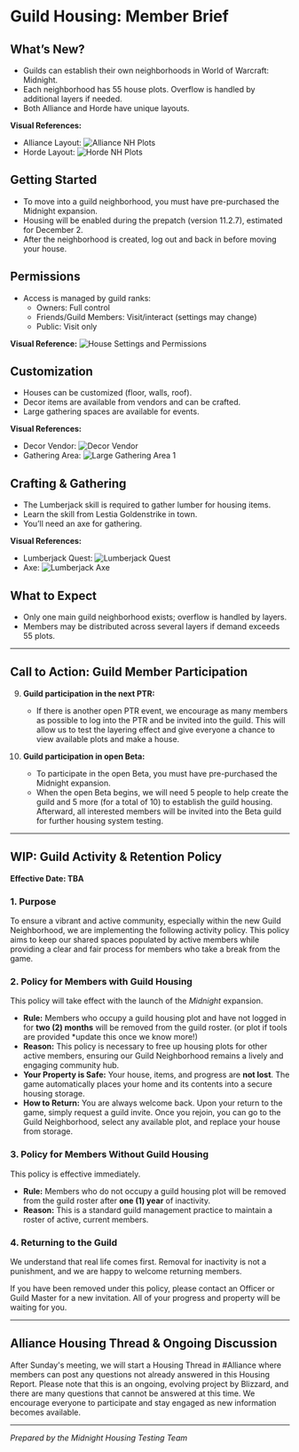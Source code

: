 
# Guild Housing: Member Brief

## What’s New?

- Guilds can establish their own neighborhoods in World of Warcraft: Midnight.
- Each neighborhood has 55 house plots. Overflow is handled by additional layers if needed.
- Both Alliance and Horde have unique layouts.

**Visual References:**

- Alliance Layout: ![Alliance NH Plots](images/alliance-NH-plots.png)
- Horde Layout: ![Horde NH Plots](images/horde-NH-plots.png)

## Getting Started

- To move into a guild neighborhood, you must have pre-purchased the Midnight expansion.
- Housing will be enabled during the prepatch (version 11.2.7), estimated for December 2.
- After the neighborhood is created, log out and back in before moving your house.

## Permissions

- Access is managed by guild ranks:
  - Owners: Full control
  - Friends/Guild Members: Visit/interact (settings may change)
  - Public: Visit only

**Visual Reference:**
![House Settings and Permissions](images/house_settings_and_permissions.png)

## Customization

- Houses can be customized (floor, walls, roof).
- Decor items are available from vendors and can be crafted.
- Large gathering spaces are available for events.

**Visual References:**

- Decor Vendor: ![Decor Vendor](images/decor-vendor-1.png)
- Gathering Area: ![Large Gathering Area 1](images/Screenshot%202025-10-03%20132647.png)

## Crafting & Gathering

- The Lumberjack skill is required to gather lumber for housing items.
- Learn the skill from Lestia Goldenstrike in town.
- You’ll need an axe for gathering.

**Visual References:**

- Lumberjack Quest: ![Lumberjack Quest](images/lumberjack-quest.png)
- Axe: ![Lumberjack Axe](images/lumberjack-quest2.png)

## What to Expect

- Only one main guild neighborhood exists; overflow is handled by layers.
- Members may be distributed across several layers if demand exceeds 55 plots.

---

## Call to Action: Guild Member Participation

9. **Guild participation in the next PTR:**
   - If there is another open PTR event, we encourage as many members as possible to log into the PTR and be invited into the guild. This will allow us to test the layering effect and give everyone a chance to view available plots and make a house.

10. **Guild participation in open Beta:**
    - To participate in the open Beta, you must have pre-purchased the Midnight expansion.
    - When the open Beta begins, we will need 5 people to help create the guild and 5 more (for a total of 10) to establish the guild housing. Afterward, all interested members will be invited into the Beta guild for further housing system testing.

---

## WIP: Guild Activity & Retention Policy

**Effective Date: TBA**

### 1. Purpose

To ensure a vibrant and active community, especially within the new Guild Neighborhood, we are implementing the following activity policy. This policy aims to keep our shared spaces populated by active members while providing a clear and fair process for members who take a break from the game.

### 2. Policy for Members with Guild Housing

This policy will take effect with the launch of the *Midnight* expansion.

- **Rule:** Members who occupy a guild housing plot and have not logged in for **two (2) months** will be removed from the guild roster. (or plot if tools are provided *update this once we know more!)
- **Reason:** This policy is necessary to free up housing plots for other active members, ensuring our Guild Neighborhood remains a lively and engaging community hub.
- **Your Property is Safe:** Your house, items, and progress are **not lost**. The game automatically places your home and its contents into a secure housing storage.
- **How to Return:** You are always welcome back. Upon your return to the game, simply request a guild invite. Once you rejoin, you can go to the Guild Neighborhood, select any available plot, and replace your house from storage.

### 3. Policy for Members Without Guild Housing

This policy is effective immediately.

- **Rule:** Members who do not occupy a guild housing plot will be removed from the guild roster after **one (1) year** of inactivity.
- **Reason:** This is a standard guild management practice to maintain a roster of active, current members.

### 4. Returning to the Guild

We understand that real life comes first. Removal for inactivity is not a punishment, and we are happy to welcome returning members.

If you have been removed under this policy, please contact an Officer or Guild Master for a new invitation. All of your progress and property will be waiting for you.

---

## Alliance Housing Thread & Ongoing Discussion

After Sunday's meeting, we will start a Housing Thread in #Alliance where members can post any questions not already answered in this Housing Report. Please note that this is an ongoing, evolving project by Blizzard, and there are many questions that cannot be answered at this time. We encourage everyone to participate and stay engaged as new information becomes available.

---
*Prepared by the Midnight Housing Testing Team*
